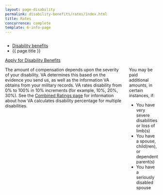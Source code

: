 ```yaml
---
layout: page-disability
permalink: disability-benefits/rates/index.html
title: Rates
concurrence: complete
template: 6-info-page
---
```


<div class="splash" markdown="0">
<div class="row" markdown="0">
<div class="small-12 columns" markdown="0">

<ul class="breadcrumbs" role="menubar" aria-label="Primary">
<li class="parent"><a href="{{ site.url }}/disability-benefits/">Disability benefits</a></li>
<li class="active">{{ page.title }}</li>
</ul>

</div>
</div>
</div>

<div class="main" role="main" markdown="0">
<div class="action-bar">
  <div class="row">
    <div class="small-12 columns">
      <a class="button small start" href="{{ site.url}}/disability-benefits/get/">Apply for Disability Benefits</a>
    </div>
  </div>  
</div>

<div class="section one" markdown="0">
<div class="primary" markdown="0">
<div class="row" markdown="0">
<div class="small-12 columns">

<div markdown="1">

The amount of compensation depends upon the severity of your disability.  VA determines this based on the evidence you send us, as well as the information VA obtains from your military records.  VA rates disability from 0% to 100% in 10% increments (for example, 10%, 20%, 30%).  See the [Combined Ratings page](http://www.benefits.va.gov/COMPENSATION/rates-index.asp#combined) for information about how VA calculates disability percentage for multiple disabilities.

</div>

<div class="call-out" markdown="1">

You may be paid additional amounts, in certain instances, if:

-	You have very severe disabilities or loss of limb(s)
-	You have a spouse, child(ren), or dependent parent(s)
-	You have a seriously disabled spouse

</div>

</div>
</div>
</div>

</div>

</div>

